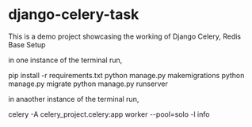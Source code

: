 # django-celery-task
This is a demo project showcasing the working of Django Celery, Redis Base Setup

in one instance of the terminal run,

pip install -r requirements.txt
python manage.py makemigrations
python manage.py migrate
python manage.py runserver

in anaother instance of the terminal run,

celery -A celery_project.celery:app worker --pool=solo -l info
